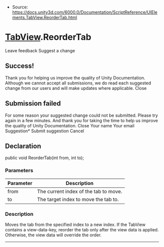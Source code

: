 * Source: https://docs.unity3d.com/6000.0/Documentation/ScriptReference/UIElements.TabView.ReorderTab.html

#  [TabView](https://docs.unity3d.com/6000.0/Documentation/ScriptReference/UIElements.TabView.html).ReorderTab
Leave feedback
Suggest a change
## Success!
Thank you for helping us improve the quality of Unity Documentation. Although we cannot accept all submissions, we do read each suggested change from our users and will make updates where applicable.
Close
## Submission failed
For some reason your suggested change could not be submitted. Please <a>try again</a> in a few minutes. And thank you for taking the time to help us improve the quality of Unity Documentation.
Close
Your name Your email Suggestion* Submit suggestion
Cancel
## Declaration
public void ReorderTab(int from, int to); 
### Parameters
Parameter | Description  
---|---  
from | The current index of the tab to move.  
to | The target index to move the tab to.  
### Description
Moves the tab from the specified index to a new index. 
If the TabView contains a view-data-key, reorder the tab only after the view data is applied. Otherwise, the view data will override the order. 
* * *
